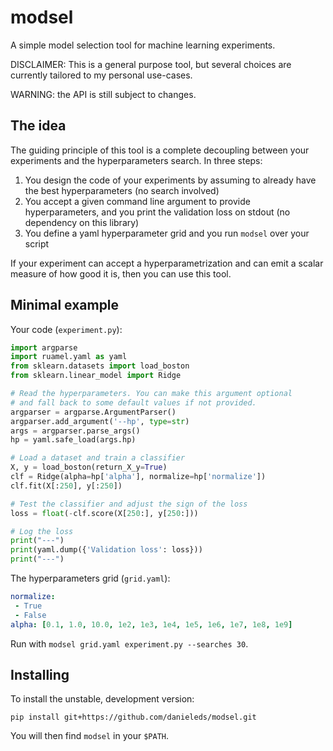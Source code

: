# modsel
A simple model selection tool for machine learning experiments.

DISCLAIMER: This is a general purpose tool, but several choices are currently tailored to my personal use-cases. 

WARNING: the API is still subject to changes.

## The idea

The guiding principle of this tool is a complete decoupling between your experiments and the hyperparameters search. In three steps:

 1. You design the code of your experiments by assuming to already have the best hyperparameters (no search involved)
 2. You accept a given command line argument to provide hyperparameters, and you print the validation loss on stdout (no dependency on this library)
 3. You define a yaml hyperparameter grid and you run `modsel` over your script
 
 If your experiment can accept a hyperparametrization and can emit a scalar measure of how good it is, then you can use this tool.
 
 ## Minimal example
 
 Your code (`experiment.py`):
 
 ```python
import argparse
import ruamel.yaml as yaml
from sklearn.datasets import load_boston
from sklearn.linear_model import Ridge

# Read the hyperparameters. You can make this argument optional
# and fall back to some default values if not provided.
argparser = argparse.ArgumentParser()
argparser.add_argument('--hp', type=str)
args = argparser.parse_args()
hp = yaml.safe_load(args.hp)

# Load a dataset and train a classifier
X, y = load_boston(return_X_y=True)
clf = Ridge(alpha=hp['alpha'], normalize=hp['normalize'])
clf.fit(X[:250], y[:250])

# Test the classifier and adjust the sign of the loss
loss = float(-clf.score(X[250:], y[250:]))

# Log the loss
print("---")
print(yaml.dump({'Validation loss': loss}))
print("---")

 ```
 
 The hyperparameters grid (`grid.yaml`):
 
 ```yaml
normalize:
  - True
  - False
alpha: [0.1, 1.0, 10.0, 1e2, 1e3, 1e4, 1e5, 1e6, 1e7, 1e8, 1e9]
 ```
 
 Run with `modsel grid.yaml experiment.py --searches 30`.

## Installing

To install the unstable, development version:

    pip install git+https://github.com/danieleds/modsel.git
    
You will then find `modsel` in your `$PATH`.
